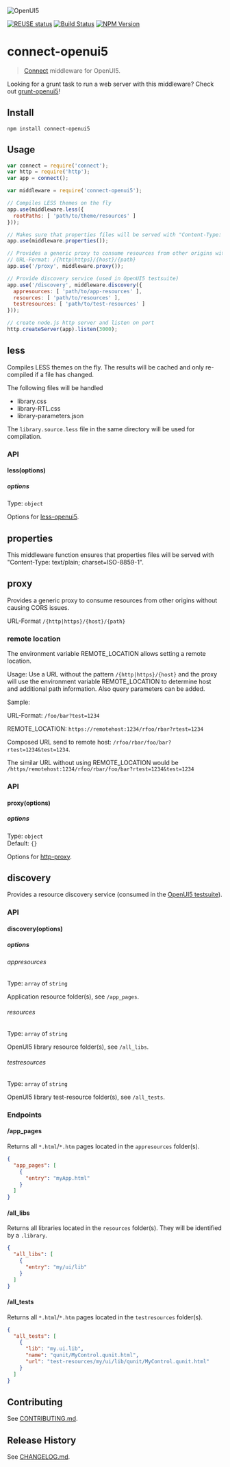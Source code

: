 ![OpenUI5](http://openui5.org/images/OpenUI5_new_big_side.png)

[![REUSE status](https://api.reuse.software/badge/github.com/SAP/connect-openui5)](https://api.reuse.software/info/github.com/SAP/connect-openui5)
[![Build Status](http://img.shields.io/travis/SAP/connect-openui5.svg?style=flat)](https://travis-ci.org/SAP/connect-openui5)
[![NPM Version](http://img.shields.io/npm/v/connect-openui5.svg?style=flat)](https://www.npmjs.org/package/connect-openui5)

# connect-openui5

> [Connect](https://github.com/senchalabs/connect) middleware for OpenUI5.

Looking for a grunt task to run a web server with this middleware? Check out [grunt-openui5](https://github.com/SAP/grunt-openui5)!

## Install

```
npm install connect-openui5
```

## Usage

```js
var connect = require('connect');
var http = require('http');
var app = connect();

var middleware = require('connect-openui5');

// Compiles LESS themes on the fly
app.use(middleware.less({
  rootPaths: [ 'path/to/theme/resources' ]
}));

// Makes sure that properties files will be served with "Content-Type: text/plain; charset=ISO-8859-1"
app.use(middleware.properties());

// Provides a generic proxy to consume resources from other origins without causing CORS issues
// URL-Format: /{http|https}/{host}/{path}
app.use('/proxy', middleware.proxy());

// Provide discovery service (used in OpenUI5 testsuite)
app.use('/discovery', middleware.discovery({
  appresources: [ 'path/to/app-resources' ],
  resources: [ 'path/to/resources' ],
  testresources: [ 'path/to/test-resources' ]
}));

// create node.js http server and listen on port
http.createServer(app).listen(3000);

```

## less

Compiles LESS themes on the fly. The results will be cached and only re-compiled if a file has changed.  

The following files will be handled
- library.css
- library-RTL.css
- library-parameters.json

The `library.source.less` file in the same directory will be used for compilation.

### API

#### less(options)

##### options

Type: `object`

Options for [less-openui5](https://github.com/SAP/less-openui5#options).

## properties

This middleware function ensures that properties files will be served with "Content-Type: text/plain; charset=ISO-8859-1".

## proxy

Provides a generic proxy to consume resources from other origins without causing CORS issues.

URL-Format `/{http|https}/{host}/{path}`

### remote location

The environment variable REMOTE_LOCATION allows setting a remote location.

Usage:
Use a URL without the pattern `/{http|https}/{host}` and the proxy will use the environment variable REMOTE_LOCATION 
to determine host and additional path information. Also query parameters can be added. 

Sample:

URL-Format: `/foo/bar?test=1234`

REMOTE_LOCATION: `https://remotehost:1234/rfoo/rbar?rtest=1234`

Composed URL send to remote host: `/rfoo/rbar/foo/bar?rtest=1234&test=1234`.

The similar URL without using REMOTE_LOCATION would be `/https/remotehost:1234/rfoo/rbar/foo/bar?rtest=1234&test=1234`

### API

#### proxy(options)

##### options

Type: `object`  
Default: `{}`

Options for [http-proxy](https://github.com/nodejitsu/node-http-proxy#options).

## discovery

Provides a resource discovery service (consumed in the [OpenUI5 testsuite](https://github.com/SAP/openui5/tree/master/src/sap.ui.core/test/testsuite)).

### API

#### discovery(options)

##### options

###### appresources

Type: `array` of `string`

Application resource folder(s), see `/app_pages`.

###### resources

Type: `array` of `string`

OpenUI5 library resource folder(s), see `/all_libs`.

###### testresources

Type: `array` of `string`

OpenUI5 library test-resource folder(s), see `/all_tests`.

### Endpoints

#### /app_pages

Returns all `*.html`/`*.htm` pages located in the `appresources` folder(s).

```json
{
  "app_pages": [
    {
      "entry": "myApp.html"
    }
  ]
}
```

#### /all_libs

Returns all libraries located in the `resources` folder(s). They will be identified by a `.library`.

```json
{
  "all_libs": [
    {
      "entry": "my/ui/lib"
    }
  ]
}
```

#### /all_tests

Returns all `*.html`/`*.htm` pages located in the `testresources` folder(s).

```json
{
  "all_tests": [
    {
      "lib": "my.ui.lib",
      "name": "qunit/MyControl.qunit.html",
      "url": "test-resources/my/ui/lib/qunit/MyControl.qunit.html"
    }
  ]
}
```

## Contributing

See [CONTRIBUTING.md](CONTRIBUTING.md).

## Release History

See [CHANGELOG.md](CHANGELOG.md).
